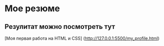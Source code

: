 # Мое резюме
## Резулитат можно посмотреть тут
[Моя первая работа на HTML и CSS] (http://127.0.0.1:5500/my_profile.html)

